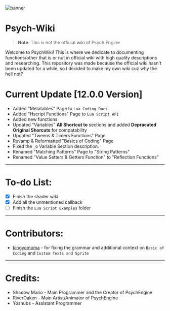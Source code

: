 ![banner](https://user-images.githubusercontent.com/101881784/186165593-7f234ba2-093d-4754-8062-6afe002e93a4.png)

# Psych-Wiki
> **Note**: This is not the official wiki of Psych Engine

Welcome to PsychWiki! This is where we dedicate to documenting functions/other that is or not in official wiki with high quality descriptions and researching. This repository was made because the official wiki hasn't been updated for a while, so I decided to make my own wiki cuz why the hell not?

# Current Update [12.0.0 Version]
- Added "Metatables" Page to `Lua Coding Docs`
- Added "Hscript Functions" Page to `Lua Script API`
- Added new functions
- Updated "Variables" **All Shortcut to** sections and added **Depracated Original Shorcuts** for compatability
- Updated "Tweens & Timers Functions" Page
- Revamp & Reformatted "Basics of Coding" Page
- Fixed the `_G` Variable Section description.
- Renamed "Matching Patterns" Page to "String Patterns"
- Renamed "Value Setters & Getters Function" to "Reflection Functions"

***

# To-do List:
- [x] Finish the shader wiki
- [x] Add all the unmentioned callback
- [ ] Finish the `Lua Script Examples` folder

***

# Contributors:
- [kingyomoma](https://github.com/kingyomoma) - for fixing the grammar and additional context on `Basic of Coding` and `Custom Texts and Sprite`

***

# Credits:
- Shadow Mario - Main Programmer and the Creator of PsychEngine
- RiverOaken - Main Artist/Animator of PsychEngine
- Yoshubs - Assistant Programmer